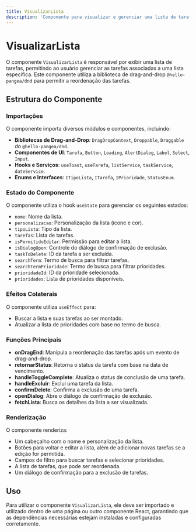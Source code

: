 ```yaml
---
title: VisualizarLista
description: 'Componente para visualizar e gerenciar uma lista de tarefas, permitindo a edição, exclusão e reordenação das tarefas.'
---
```


# VisualizarLista

O componente `VisualizarLista` é responsável por exibir uma lista de tarefas, permitindo ao usuário gerenciar as tarefas associadas a uma lista específica. Este componente utiliza a biblioteca de drag-and-drop `@hello-pangea/dnd` para permitir a reordenação das tarefas.

## Estrutura do Componente

### Importações

O componente importa diversos módulos e componentes, incluindo:

- **Bibliotecas de Drag-and-Drop**: `DragDropContext`, `Droppable`, `Draggable` do `@hello-pangea/dnd`.
- **Componentes de UI**: `Tarefa`, `Button`, `Loading`, `AlertDialog`, `Label`, `Select`, `Input`.
- **Hooks e Serviços**: `useToast`, `useTarefa`, `listService`, `taskService`, `dateService`.
- **Enums e Interfaces**: `ITipoLista`, `ITarefa`, `IPrioridade`, `StatusEnum`.

### Estado do Componente

O componente utiliza o hook `useState` para gerenciar os seguintes estados:

- `nome`: Nome da lista.
- `personalizacao`: Personalização da lista (ícone e cor).
- `tipoLista`: Tipo da lista.
- `tarefas`: Lista de tarefas.
- `isPermitidoEditar`: Permissão para editar a lista.
- `isDialogOpen`: Controle do diálogo de confirmação de exclusão.
- `taskToDelete`: ID da tarefa a ser excluída.
- `searchTerm`: Termo de busca para filtrar tarefas.
- `searchTermPrioridade`: Termo de busca para filtrar prioridades.
- `prioridadeId`: ID da prioridade selecionada.
- `prioridades`: Lista de prioridades disponíveis.

### Efeitos Colaterais

O componente utiliza `useEffect` para:

- Buscar a lista e suas tarefas ao ser montado.
- Atualizar a lista de prioridades com base no termo de busca.

### Funções Principais

- **onDragEnd**: Manipula a reordenação das tarefas após um evento de drag-and-drop.
- **retornarStatus**: Retorna o status da tarefa com base na data de vencimento.
- **handleToggleComplete**: Atualiza o status de conclusão de uma tarefa.
- **handleExcluir**: Exclui uma tarefa da lista.
- **confirmDelete**: Confirma a exclusão de uma tarefa.
- **openDialog**: Abre o diálogo de confirmação de exclusão.
- **fetchLista**: Busca os detalhes da lista a ser visualizada.

### Renderização

O componente renderiza:

- Um cabeçalho com o nome e personalização da lista.
- Botões para voltar e editar a lista, além de adicionar novas tarefas se a edição for permitida.
- Campos de filtro para buscar tarefas e selecionar prioridades.
- A lista de tarefas, que pode ser reordenada.
- Um diálogo de confirmação para a exclusão de tarefas.

## Uso

Para utilizar o componente `VisualizarLista`, ele deve ser importado e utilizado dentro de uma página ou outro componente React, garantindo que as dependências necessárias estejam instaladas e configuradas corretamente.